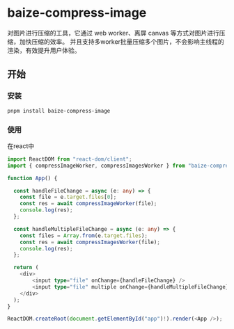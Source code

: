 # baize-compress-image

对图片进行压缩的工具，它通过 web worker、离屏 canvas 等方式对图片进行压缩，加快压缩的效率。
并且支持多worker批量压缩多个图片，不会影响主线程的渲染，有效提升用户体验。

## 开始

### 安装

```
pnpm install baize-compress-image
```

### 使用

在react中

```typescript
import ReactDOM from "react-dom/client";
import { compressImageWorker, compressImagesWorker } from "baize-compress-image";

function App() {

  const handleFileChange = async (e: any) => {
    const file = e.target.files[0];
    const res = await compressImageWorker(file);
    console.log(res);
  };

  const handleMultipleFileChange = async (e: any) => {
    const files = Array.from(e.target.files);
    const res = await compressImagesWorker(file);
    console.log(res);
  };

  return (
    <div>
        <input type="file" onChange={handleFileChange} />
        <input type="file" multiple onChange={handleMultipleFileChange} />
    </div>
  );
}

ReactDOM.createRoot(document.getElementById("app")!).render(<App />);

```

